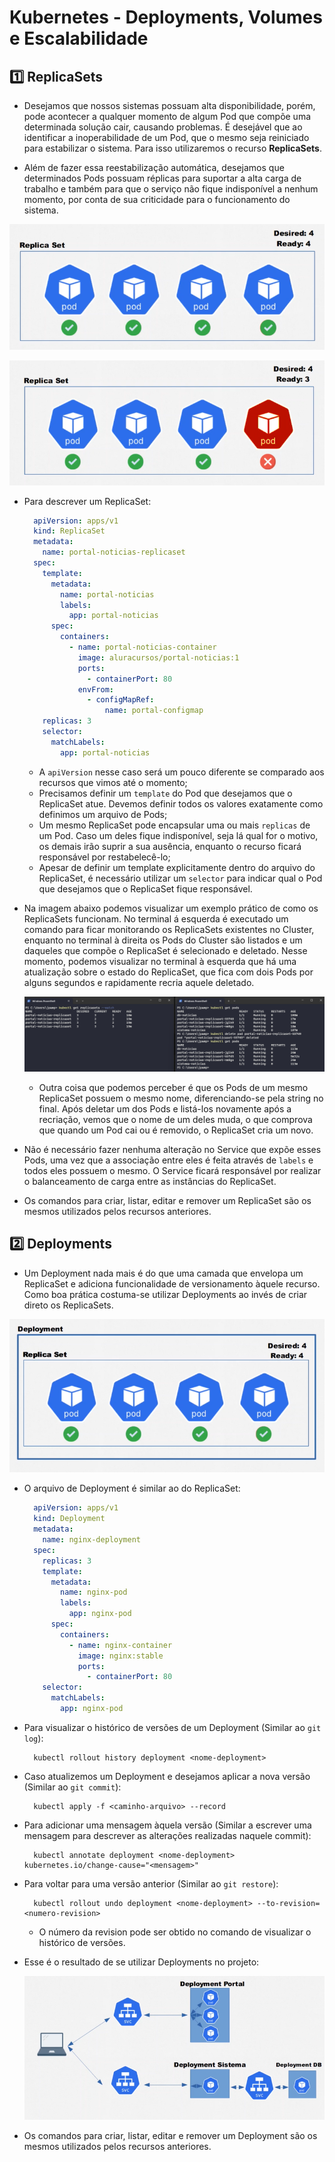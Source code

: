 # Kubernetes - Deployments, Volumes e Escalabilidade

## :one: ReplicaSets

- Desejamos que nossos sistemas possuam alta disponibilidade, porém, pode acontecer a qualquer momento de algum Pod que compõe uma determinada solução cair, causando problemas. É desejável que ao identificar a inoperabilidade de um Pod, que o mesmo seja reiniciado para estabilizar o sistema. Para isso utilizaremos o recurso **ReplicaSets**.

- Além de fazer essa reestabilização automática, desejamos que determinados Pods possuam réplicas para suportar a alta carga de trabalho e também para que o serviço não fique indisponível a nenhum momento, por conta de sua criticidade para o funcionamento do sistema.

![ReplicaSet - Ok](Imagens/ReplicaSet%20-%20Ok.png)

![ReplicaSet - Not Ok](Imagens/ReplicaSet%20-%20Not%20Ok.png)

- Para descrever um ReplicaSet:

  ```YAML
    apiVersion: apps/v1
    kind: ReplicaSet
    metadata:
      name: portal-noticias-replicaset
    spec:
      template:
        metadata:
          name: portal-noticias
          labels:
            app: portal-noticias
        spec:
          containers:
            - name: portal-noticias-container
              image: aluracursos/portal-noticias:1
              ports:
                - containerPort: 80
              envFrom:
                - configMapRef:
                    name: portal-configmap
      replicas: 3
      selector:
        matchLabels:
          app: portal-noticias
  ```

  - A `apiVersion` nesse caso será um pouco diferente se comparado aos recursos que vimos até o momento;
  - Precisamos definir um `template` do Pod que desejamos que o ReplicaSet atue. Devemos definir todos os valores exatamente como definimos um arquivo de Pods;
  - Um mesmo ReplicaSet pode encapsular uma ou mais `replicas` de um Pod. Caso um deles fique indisponível, seja lá qual for o motivo, os demais irão suprir a sua ausência, enquanto o recurso ficará responsável por restabelecê-lo;
  - Apesar de definir um template explicitamente dentro do arquivo do ReplicaSet, é necessário utilizar um `selector` para indicar qual o Pod que desejamos que o ReplicaSet fique responsável.

- Na imagem abaixo podemos visualizar um exemplo prático de como os ReplicaSets funcionam. No terminal á esquerda é executado um comando para ficar monitorando os ReplicaSets existentes no Cluster, enquanto no terminal à direita os Pods do Cluster são listados e um daqueles que compõe o ReplicaSet é selecionado e deletado. Nesse momento, podemos visualizar no terminal à esquerda que há uma atualização sobre o estado do ReplicaSet, que fica com dois Pods por alguns segundos e rapidamente recria aquele deletado.

  ![ReplicaSets - Na prática](Imagens/ReplicaSets%20-%20Na%20Prática.png)

  - Outra coisa que podemos perceber é que os Pods de um mesmo ReplicaSet possuem o mesmo nome, diferenciando-se pela string no final. Após deletar um dos Pods e listá-los novamente após a recriação, vemos que o nome de um deles muda, o que comprova que quando um Pod cai ou é removido, o ReplicaSet cria um novo.

- Não é necessário fazer nenhuma alteração no Service que expõe esses Pods, uma vez que a associação entre eles é feita através de `labels` e todos eles possuem o mesmo. O Service ficará responsável por realizar o balanceamento de carga entre as instâncias do ReplicaSet.

- Os comandos para criar, listar, editar e remover um ReplicaSet são os mesmos utilizados pelos recursos anteriores.

## :two: Deployments

- Um Deployment nada mais é do que uma camada que envelopa um ReplicaSet e adiciona funcionalidade de versionamento àquele recurso. Como boa prática costuma-se utilizar Deployments ao invés de criar direto os ReplicaSets.

![Deployment](Imagens/Deployment.png)

- O arquivo de Deployment é similar ao do ReplicaSet:

  ```YAML
    apiVersion: apps/v1
    kind: Deployment
    metadata:
      name: nginx-deployment
    spec:
      replicas: 3
      template:
        metadata:
          name: nginx-pod
          labels:
            app: nginx-pod
        spec:
          containers:
            - name: nginx-container
              image: nginx:stable
              ports:
                - containerPort: 80
      selector:
        matchLabels:
          app: nginx-pod
  ```

- Para visualizar o histórico de versões de um Deployment (Similar ao `git log`):

  ```Windows
    kubectl rollout history deployment <nome-deployment>
  ```

- Caso atualizemos um Deployment e desejamos aplicar a nova versão (Similar ao `git commit`):

  ```Windows
    kubectl apply -f <caminho-arquivo> --record
  ```

- Para adicionar uma mensagem àquela versão (Similar a escrever uma mensagem para descrever as alterações realizadas naquele commit):

  ```Windows
    kubectl annotate deployment <nome-deployment> kubernetes.io/change-cause="<mensagem>"
  ```

- Para voltar para uma versão anterior (Similar ao `git restore`):

  ```Windows
    kubectl rollout undo deployment <nome-deployment> --to-revision=<numero-revision>
  ```

  - O número da revision pode ser obtido no comando de visualizar o histórico de versões.

- Esse é o resultado de se utilizar Deployments no projeto:

  ![Deployment - Projeto](Imagens/Deployment%20-%20Projeto.png)

- Os comandos para criar, listar, editar e remover um Deployment são os mesmos utilizados pelos recursos anteriores.
